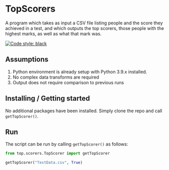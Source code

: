 # TopScorers
A program which takes as input a CSV file listing people and the score they achieved in a test, and which outputs the top scorers, those people with the highest marks, as well as what that mark was.

[![Code style: black](https://img.shields.io/badge/code%20style-black-000000.svg)](https://github.com/psf/black)

## Assumptions
1. Python environment is already setup with Python 3.9.x installed.
2. No complex data transforms are required
3. Output does not require comparison to previous runs


## Installing / Getting started

No additional packages have been installed. Simply clone the repo and call `getTopScorer()`.

## Run

The script can be run by calling `getTopScorer()` as follows:

```python
from top.scorers.TopScorer import getTopScorer

getTopScorer("TestData.csv", True)
```